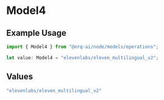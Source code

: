 # Model4

## Example Usage

```typescript
import { Model4 } from "@orq-ai/node/models/operations";

let value: Model4 = "elevenlabs/eleven_multilingual_v2";
```

## Values

```typescript
"elevenlabs/eleven_multilingual_v2"
```